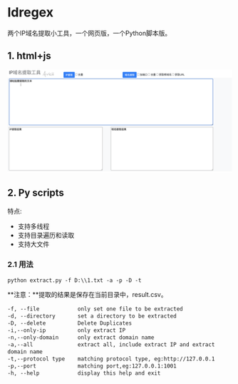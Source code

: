 # Idregex

两个IP域名提取小工具，一个网页版，一个Python脚本版。

## 1. html+js

![image-20220302104848841](./img1.png)

## 2. Py scripts

特点:

- 支持多线程
- 支持目录遍历和读取
- 支持大文件

### 2.1 用法

```shell
python extract.py -f D:\\1.txt -a -p -D -t
```

**注意：**提取的结果是保存在当前目录中，result.csv。

```shell
-f, --file            only set one file to be extracted
-d, --directory       set a directory to be extracted
-D, --delete          Delete Duplicates 
-i,--only-ip          only extract IP
-n,--only-domain      only extract domain name
-a,--all              extract all, include extract IP and extract domain name
-t,--protocol type    matching protocol type, eg:http://127.0.0.1 
-p,--port             matching port,eg:127.0.0.1:1001
-h, --help            display this help and exit
```

